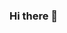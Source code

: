 ### Hi there 👋

<!--
**Stewart86/Stewart86** is a ✨ _special_ ✨ repository because its `README.md` (this file) appears on your GitHub profile.

## Hi, I am Wong Si Wei (Stewart)

#### Overview

currently a **Cyber Security Software Engineer** in Custodio Technologies Pte Ltd

**Self-taught** full stack software engineer who switched career since 2018

develop **enterprise grade** cyber security solution by day, **full stack** web application developer by night

advocate of **clean**, **testable** and **maintainable** code

excellence knowledge in **SOLID** principle and various **design patterns** implemented in **C#** and **Python**

leadership through example, **code review**, **pair programming**, knowledge transfer session

Mentioned in an [article](https://www.edb.gov.sg/en/news-and-events/insights/talent/how-to-attract-and-retain-tech-talent-with-the-right-culture.html) on how my current company **attract and retain tech talents**



## Technologies and Skills

**Operating Systems**: Windows, Mac OS, Linux (Ubuntu, Kali Linux,Raspbian)

**Languages:** Python, C#, Javascript

**Markups:** HTML, Markdown, XML, YAML, CSS, GraphML

**Shells:** Powershell, Bash, CMD

**Web Frameworks:** Net Core 2.2, .Net Core 3.1, .Net 5, Django, FastAPI, Bottle, React.js, Redux.js, Vue.js

**Databases:** PostgresSQL, DB2, MySQL, Neo4j, MongoDb, SQLite

**Work Flows:** Confluence, Jira, GitHub Action, GitHub Projects, Trello, TDD

**IDE / Text Editors:** Visual Studio 2019, Visual Studio Code, Vim



## Projects

#### Custodio Technologies

###### Classified POC project with Higher Learning Institute (HLI) 

Project lead. Collaborate with HLI representatives on meeting, project requirements, and progress. Keeping track of project milestone and deliverables to produce on time. Write API connector to link up with HLI apps.

---

###### company website revamp **(HTML, CSS, Bootstrap)** 

Converting Company's single page landing site into a multi-page site with existing style template and creating new styling

---

###### Cyvestigo **(C#, .Net Core 3.1, .Net 5.0, Python, React.js, Neo4j, MongoDb, MySql)** 

a web app that visualise logs in graphs for Security Operating Command Analyst to better understand logs for investigation. Involved in feature adding and code maintainer. Spent majority of the effort in enforcing code maintainability. Was assigned in a task force to improve software performance

---

###### Orbweaver **(C#, ASP.Net Framework, PostgresSQL)** 

a web app that allows arming of documents that will report as it is being leaked. Was involved in feature adding and code maintaining. Also develop, test, deploy into staging environments

---

######  Percola **(C#, ASP.Net Framework)**

POC application that Cyvestigo is based upon that runs on the console.  Volunteer to do refactoring of the entire legacy codebase for ease of maintenance and aid understand

---

###### Percola to Cyvestigo **(C#, ASP.Net Framework, ASP.Net Core)** 

Migration of POC console application into microservices in .Net Core 2.2

---

###### Cyvestigo Architecture Change / Proposal **(C#, ASP.Net Core, Python, NetworkX)** 

Rewrite and replace 2 microservices in .Net Core 2.2 into Python POC for performance improvement. Introduce new microservice written in Python first. Introduce new plugin based service to act as a temp data store for  data processing

---

###### Cyvestigo Automated System Testing **(Python, Selenium)** 

Implement Test automation with Selenium



#### Freelance Projects

###### **(Python, Django, HTML, CSS)** 

###### Beyond Design

build a web app with Django with some CMS for portfolio image upload

---

###### **(Javascript, React.js)** 

###### Home EZ

build a full featured interior floorplan editor with React.js for a Tech Start up in the interior design industry to breach the gap between home owner and contractors using Machine Learning to convert floorplan into machine readable format.

---

###### **(Javascript, React.js, Firebase, Stripe)** 

###### SG School Work  

Build a quiz app with multiple choice, fill in the blanks and notes with CRUD operations to allow tutors to add and edit questions for Singapore Primary School students with React.js serverless architecture within a month from zero to production.

---

###### **(C#, WPF)** 

a industrial kitchen exhaust installer and service provider

built a PDF generator to auto generate report for before and after work done

---

###### **(Python)** 

job through freelancer.com

web scrapped over 20 websites for information, collate and organise

#### Index Credit Pte Ltd

**(Python, TKinter)** 

Create a road-tax tracker to monitor road-tax renewal, inspection and payment for a fleet of vehicles (also currently an open source project and many other mini projects and one day builds

---

#### Other personal projects

###### **(React.js, Django, SQL)** 

Restaurant Management System

###### **(Python, console API)** 

Vehicle number plate generator

###### **(Python, Django, Bootstrap, HTML, CSS)** 

Personal portfolio website

